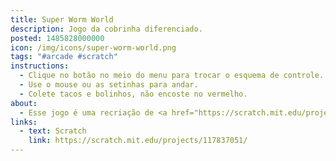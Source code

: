 ```yaml
---
title: Super Worm World
description: Jogo da cobrinha diferenciado.
posted: 1485828000000
icon: /img/icons/super-worm-world.png
tags: "#arcade #scratch"
instructions:
  - Clique no botão no meio do menu para trocar o esquema de controle.
  - Use o mouse ou as setinhas para andar.
  - Colete tacos e bolinhos, não encoste no vermelho.
about:
  - Esse jogo é uma recriação de <a href="https://scratch.mit.edu/projects/2813039/">um jogo antigo do Scratch</a>. Eu fiz mas não terminei, então postei sem terminar mesmo.
links:
  - text: Scratch
    link: https://scratch.mit.edu/projects/117837051/
---
```

<scratch url="https://scratch.mit.edu/projects/117837051/"></scratch>